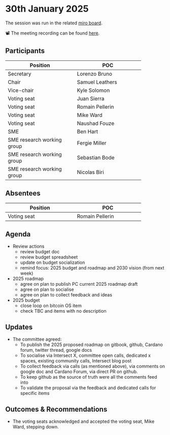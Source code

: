 # 30th January 2025

The session was run in the related [miro board](https://miro.com/app/board/uXjVKro_lxs=/).&#x20;

📽️ The meeting recording can be found [here](https://drive.google.com/file/d/1qRNMRV_PS2bS-l24i3bdWP0V1qrE9ibG/view?usp=sharing).

## Participants

<table><thead><tr><th width="202">Position</th><th width="194">POC</th></tr></thead><tbody><tr><td>Secretary</td><td>Lorenzo Bruno</td></tr><tr><td>Chair</td><td>Samuel Leathers</td></tr><tr><td>Vice-chair</td><td>Kyle Solomon</td></tr><tr><td>Voting seat</td><td>Juan Sierra</td></tr><tr><td>Voting seat</td><td>Romain Pellerin</td></tr><tr><td>Voting seat</td><td>Mike Ward</td></tr><tr><td>Voting seat</td><td>Naushad Fouze </td></tr><tr><td>SME</td><td>Ben Hart</td></tr><tr><td>SME research working group</td><td>Fergie Miller</td></tr><tr><td>SME research working group</td><td>Sebastian Bode</td></tr><tr><td>SME research working group</td><td>Nicolas Biri</td></tr></tbody></table>

## Absentees

<table><thead><tr><th width="202">Position</th><th width="194">POC</th></tr></thead><tbody><tr><td>Voting seat</td><td>Romain Pellerin</td></tr></tbody></table>

## Agenda

* Review actions
  * review budget doc&#x20;
  * review budget spreadsheet
  * update on budget socialization
  * remind focus: 2025 budget and roadmap and 2030 vision (from next week)
* 2025 roadmap
  * agree on plan to publish PC current 2025 roadmap draft
  * agree on plan to socialise
  * agree on plan to collect feedback and ideas
* 2025 budget
  * close loop on bitcoin OS item
  * check TBC and items with no description

## Updates

* The committee agreed:
  * To publish the 2025 proposed roadmap on gitbook, github, Cardano forum, twitter thread, google docs
  * To socialise via Intersect X, committee open calls, dedicated x spaces, existing community calls, Intersect blog post
  * To collect feedback via calls (as mentioned above), via comments on google doc and Cardano Forum, via direct PR on github.&#x20;
  * To keep github as the source of truth were all the comments feed into
  * To validate the proposal via the feedback and dedicated calls for specific items

## Outcomes & Recommendations

* The voting seats acknowledged and accepted the voting seat, Mike Ward, stepping down.
